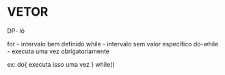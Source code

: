 # VETOR
DP- ló


for - intervalo bem definido 
while - intervalo sem valor específico
do-while - executa uma vez obrigatoriamente

ex: do{
          executa isso uma vez
      } while()
